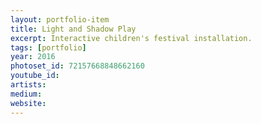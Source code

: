 ```yaml
---
layout: portfolio-item
title: Light and Shadow Play
excerpt: Interactive children's festival installation.
tags: [portfolio]
year: 2016
photoset_id: 72157668848662160
youtube_id:
artists:
medium:
website:
---
```


